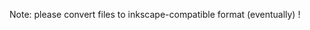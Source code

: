<!-- Diagrams files - such as inkscape drawing originals / illustrator files and all that -->

Note: please convert files to inkscape-compatible format (eventually) !